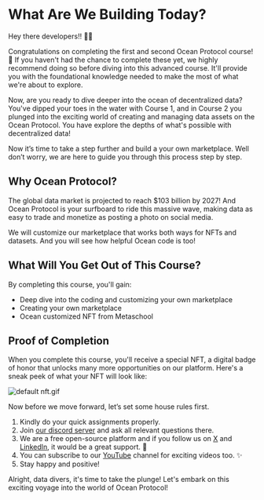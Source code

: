 # What Are We Building Today?

Hey there developers!! 👋🏼

Congratulations on completing the first and second Ocean Protocol course! 🎉 If you haven't had the chance to complete these yet, we highly recommend doing so before diving into this advanced course. It'll provide you with the foundational knowledge needed to make the most of what we're about to explore.

Now, are you ready to dive deeper into the ocean of decentralized data? You've dipped your toes in the water with Course 1, and in Course 2 you plunged into the exciting world of creating and managing data assets on the Ocean Protocol. You have explore the depths of what's possible with decentralized data! 

Now it’s time to take a step further and build a your own marketplace. Well don’t worry, we are here to guide you through this process step by step.

## Why Ocean Protocol?

The global data market is projected to reach $103 billion by 2027! And Ocean Protocol is your surfboard to ride this massive wave, making data as easy to trade and monetize as posting a photo on social media.

We will customize our marketplace that works both ways for NFTs and datasets. And you will see how helpful Ocean code is too!

## What Will You Get Out of This Course?

By completing this course, you'll gain:

- Deep dive into the coding and customizing your own marketplace
- Creating your own marketplace
- Ocean customized NFT from Metaschool

## Proof of Completion

When you complete this course, you'll receive a special NFT, a digital badge of honor that unlocks many more opportunities on our platform. Here's a sneak peek of what your NFT will look like:

![default nft.gif](https://github.com/0xmetaschool/Learning-Projects/blob/main/assests_for_all/Ocean%20C3%20Build%20Decentralized%20Marketplace%20on%20Ocean%20Protocol/Lesson%201%20What%20are%20we%20building%20today/oceanc3%20(1).webp?raw=true)

Now before we move forward, let’s set some house rules first.

1. Kindly do your quick assignments properly.
2. Join [our discord server](https://bit.ly/core-course-discord) and ask all relevant questions there.
3. We are a free open-source platform and if you follow us on [X](https://bit.ly/core-course-twitter) and [LinkedIn](https://bit.ly/core-course-linkedIn), it would be a great support. 🫣
4. You can subscribe to our [YouTube](https://bit.ly/core-course-youtube) channel for exciting videos too. ✨
5. Stay happy and positive!

Alright, data divers, it's time to take the plunge! Let's embark on this exciting voyage into the world of Ocean Protocol!